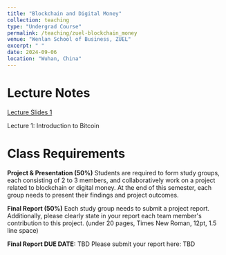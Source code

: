 ```yaml
---
title: "Blockchain and Digital Money"
collection: teaching
type: "Undergrad Course"
permalink: /teaching/zuel-blockchain_money
venue: "Wenlan School of Business, ZUEL"
excerpt: " "
date: 2024-09-06
location: "Wuhan, China"
---
```


# Lecture Notes

[Lecture Slides 1](https://github.com/Anonymous-Y/my_website/blob/0c3e8a3c4647810de437f41855a73d1ee725d07d/files/ZUEL/blockchain_and_digital_money/intro.pdf)

Lecture 1: Introduction to Bitcoin

# Class Requirements

**Project & Presentation (50%)**
Students are required to form study groups, each consisting of 2 to 3 members, and collaboratively work on a project related to blockchain or digital money. At the end of this semester, each group needs to present their findings and project outcomes.

**Final Report (50%)**
Each study group needs to submit a project report. Additionally, please clearly state in your report each team member's contribution to this project. (under 20 pages, Times New Roman, 12pt, 1.5 line space)

**Final Report DUE DATE:** TBD
Please submit your report here: TBD